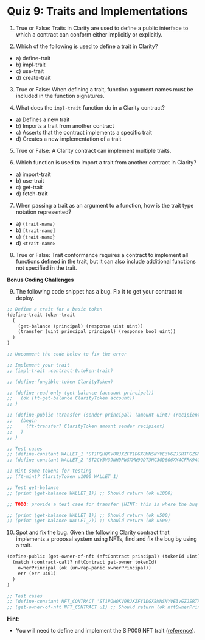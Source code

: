 # Quiz 9: Traits and Implementations

1. True or False: Traits in Clarity are used to define a public interface to which a contract can conform either implicitly or explicitly.

2. Which of the following is used to define a trait in Clarity?

- a) define-trait
- b) impl-trait
- c) use-trait
- d) create-trait

3. True or False: When defining a trait, function argument names must be included in the function signatures.

4. What does the `impl-trait` function do in a Clarity contract?

- a) Defines a new trait
- b) Imports a trait from another contract
- c) Asserts that the contract implements a specific trait
- d) Creates a new implementation of a trait

5. True or False: A Clarity contract can implement multiple traits.

6. Which function is used to import a trait from another contract in Clarity?

- a) import-trait
- b) use-trait
- c) get-trait
- d) fetch-trait

7. When passing a trait as an argument to a function, how is the trait type notation represented?

- a) `(trait-name)`
- b) `[trait-name]`
- c) `{trait-name}`
- d) `<trait-name>`

8. True or False: Trait conformance requires a contract to implement all functions defined in the trait, but it can also include additional functions not specified in the trait.

**Bonus Coding Challenges**

9. The following code snippet has a bug. Fix it to get your contract to deploy.

```clojure
;; Define a trait for a basic token
(define-trait token-trait
  (
    (get-balance (principal) (response uint uint))
    (transfer (uint principal principal) (response bool uint))
  )
)

;; Uncomment the code below to fix the error

;; Implement your trait
;; (impl-trait .contract-0.token-trait)

;; (define-fungible-token ClarityToken)

;; (define-read-only (get-balance (account principal))
;;   (ok (ft-get-balance ClarityToken account))
;; )

;; (define-public (transfer (sender principal) (amount uint) (recipient principal))
;;   (begin
;;     (ft-transfer? ClarityToken amount sender recipient)
;;   )
;; )

;; Test cases
;; (define-constant WALLET_1 'ST1PQHQKV0RJXZFY1DGX8MNSNYVE3VGZJSRTPGZGM)
;; (define-constant WALLET_2 'ST2CY5V39NHDPWSXMW9QDT3HC3GD6Q6XX4CFRK9AG)

;; Mint some tokens for testing
;; (ft-mint? ClarityToken u1000 WALLET_1)

;; Test get-balance
;; (print (get-balance WALLET_1)) ;; Should return (ok u1000)

;; TODO: provide a test case for transfer (HINT: this is where the bug is)

;; (print (get-balance WALLET_1)) ;; Should return (ok u500)
;; (print (get-balance WALLET_2)) ;; Should return (ok u500)
```

10. Spot and fix the bug. Given the following Clarity contract that implements a proposal system using NFTs, find and fix the bug by using a trait.

```clojure
(define-public (get-owner-of-nft (nftContract principal) (tokenId uint))
  (match (contract-call? nftContract get-owner tokenId)
    ownerPrincipal (ok (unwrap-panic ownerPrincipal))
    err (err u401)
  )
)

;; Test cases
;; (define-constant NFT_CONTRACT 'ST1PQHQKV0RJXZFY1DGX8MNSNYVE3VGZJSRTPGZGM.my-sip9-nft)
;; (get-owner-of-nft NFT_CONTRACT u1) ;; Should return (ok nftOwnerPrincipal)
```

**Hint**:

- You will need to define and implement the SIP009 NFT trait ([reference](https://book.clarity-lang.org/ch10-01-sip009-nft-standard.html)).
